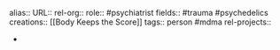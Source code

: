 alias::
URL::
rel-org::
role:: #psychiatrist 
fields:: #trauma #psychedelics 
creations:: [[Body Keeps the Score]] 
tags:: person #mdma 
rel-projects::

-